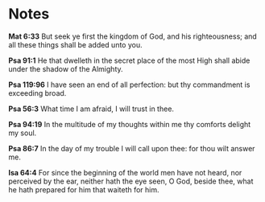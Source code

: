 
# Notes

**Mat 6:33** But seek ye first the kingdom of God, and his righteousness; and all these things shall be added unto you.  

**Psa 91:1** He that dwelleth in the secret place of the most High shall abide under the shadow of the Almighty.  

**Psa 119:96** I have seen an end of all perfection: but thy commandment is exceeding broad.  

**Psa 56:3** What time I am afraid, I will trust in thee.

**Psa 94:19** In the multitude of my thoughts within me thy comforts delight my soul.  

**Psa 86:7** In the day of my trouble I will call upon thee: for thou wilt answer me.  

**Isa 64:4** For since the beginning of the world men have not heard, nor perceived by the ear, neither hath the eye seen, O God, beside thee, what he hath prepared for him that waiteth for him.  

<!--
* // ..
* // .. ..2 . ..
* // .. ..2 < ..
* // .. ..2 > ..
* // .. ..2 mu ..
* // .. ..2 ab ..
* // .. ..2 or ..
* // ..
-->
